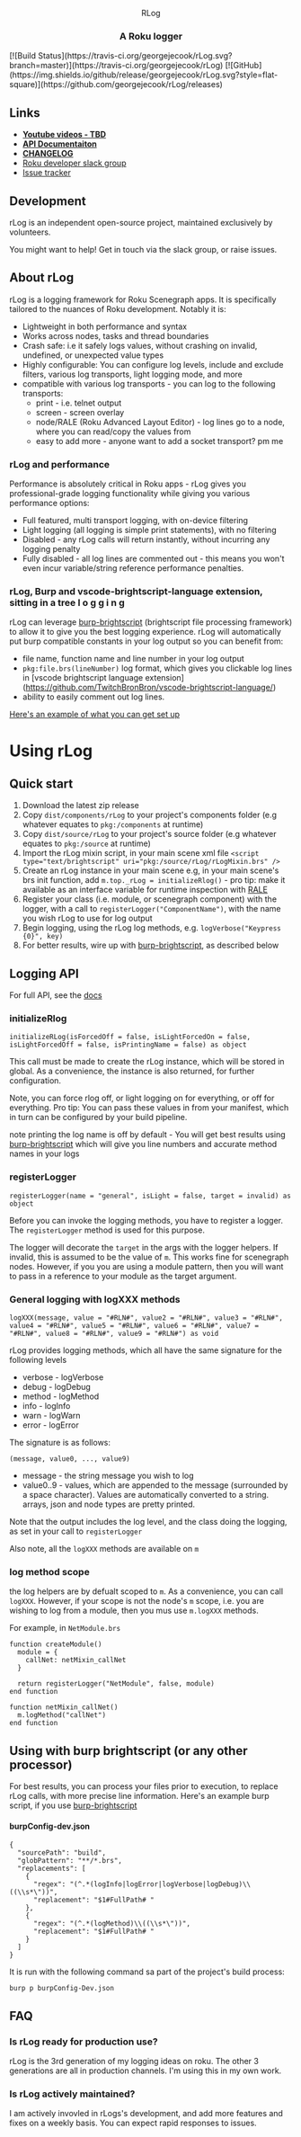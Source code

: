 <p align="center">
  <!--<img src="images/logo.png" alt="rLog logo" width="200" height="200"/>-->
  RLog
</p>
<h3 align="center">
A Roku logger
</h3>
[![Build Status](https://travis-ci.org/georgejecook/rLog.svg?branch=master)](https://travis-ci.org/georgejecook/rLog)
[![GitHub](https://img.shields.io/github/release/georgejecook/rLog.svg?style=flat-square)](https://github.com/georgejecook/rLog/releases) 

## Links
 - **[Youtube videos - TBD]()**
 - **[API Documentaiton](https://georgejecook.github.io/rLog)**
 - **[CHANGELOG](CHANGELOG.md)**
 - [Roku developer slack group](https://join.slack.com/t/rokudevelopers/shared_invite/enQtMzgyODg0ODY0NDM5LTc2ZDdhZWI2MDBmYjcwYTk5MmE1MTYwMTA2NGVjZmJiNWM4ZWY2MjY1MDY0MmViNmQ1ZWRmMWUzYTVhNzJiY2M)
 - [Issue tracker](https://github.com/georgejecook/rLog/issues)

## Development

rLog is an independent open-source project, maintained exclusively by volunteers.

You might want to help! Get in touch via the slack group, or raise issues.

## About rLog

rLog is a logging framework for Roku Scenegraph apps. It is specifically tailored to the nuances of Roku development. Notably it is:

 - Lightweight in both performance and syntax
 - Works across nodes, tasks and thread boundaries
 - Crash safe: i.e it safely logs values, without crashing on invalid, undefined, or unexpected value types
 - Highly configurable: You can configure log levels, include and exclude filters, various log transports, light logging mode, and more
 - compatible with various log transports - you can log to the following transports:
   - print - i.e. telnet output
   - screen - screen overlay
   - node/RALE (Roku Advanced Layout Editor) - log lines go to a node, where you can read/copy the values from
   - easy to add more - anyone want to add a socket transport? pm me

### rLog and performance

Performance is absolutely critical in Roku apps - rLog gives you professional-grade logging functionality while giving you various performance options:

 - Full featured, multi transport logging, with on-device filtering
 - Light logging (all logging is simple print statements), with no filtering
 - Disabled - any rLog calls will return instantly, without incurring any logging penalty
 - Fully disabled - all log lines are commented out - this means you won't even incur variable/string reference performance penalties.

### rLog, Burp and vscode-brightscript-language extension, sitting in a tree l o g g i n g

 rLog can leverage [burp-brightscript](https://github.com/georgejecook/burp) (brightscript file processing framework) to allow it to give you the best logging experience. rLog will automatically put burp compatible constants in your log output so you can benefit from:

  - file name, function name and line number in your log output
  - `pkg:file.brs(lineNumber)` log format, which gives you clickable log lines in [vscode brightscript language extension] (https://github.com/TwitchBronBron/vscode-brightscript-language/)
  - ability to easily comment out log lines.

[Here's an example of what you can get set up](https://imgur.com/GcUK9iO)

# Using rLog

## Quick start

 1. Download the latest zip release
 1. Copy `dist/components/rLog` to your project's components folder (e.g whatever equates to `pkg:/components` at runtime)
 1. Copy `dist/source/rLog` to your project's source folder (e.g whatever equates to `pkg:/source` at runtime)
 1. Import the rLog mixin script, in your main scene xml file `<script type="text/brightscript" uri="pkg:/source/rLog/rLogMixin.brs" />`
 1. Create an rLog instance in your main scene e.g, in your main scene's brs init function, add `m.top._rLog = initializeRlog()` - pro tip: make it available as an interface variable for runtime inspection with [RALE](https://sdkdocs.roku.com/display/sdkdoc/Roku+Advanced+Layout+Editor)
 1. Register your class (i.e. module, or scenegraph component) with the logger, with a call to `registerLogger("ComponentName")`, with the name you wish rLog to use for log output
 1. Begin logging, using the rLog log methods, e.g. `logVerbose("Keypress {0}", key)`
 1. For better results, wire up with [burp-brightscript](https://github.com/georgejecook/burp), as described below
## Logging API

For full API, see the [docs](https://georgejecook.github.io/rLog)

### initializeRlog

`initializeRLog(isForcedOff = false, isLightForcedOn = false, isLightForcedOff = false, isPrintingName = false) as object`

This call must be made to create the rLog instance, which will be stored in global. As a convenience, the instance is also returned, for further configuration.

Note, you can force rlog off, or light logging on for everything, or off for everything. Pro tip: You can pass these values in from your manifest, which in turn can be configured by your build pipeline.

note printing the log name is off by default - You will get best results using [burp-brightscript](https://github.com/georgejecook/burp) which will give you line numbers and accurate method names in your logs

### registerLogger

`registerLogger(name = "general", isLight = false, target = invalid) as object`

Before you can invoke the logging methods, you have to register a logger. The `registerLogger` method is used for this purpose.

The logger will decorate the `target` in the args with the logger helpers. If invalid, this is assumed to be the value of `m`. This works fine for scenegraph nodes. However, if you you are using a module pattern, then you will want to pass in a reference to your module as the target argument. 

### General logging with logXXX methods

`logXXX(message, value = "#RLN#", value2 = "#RLN#", value3 = "#RLN#", value4 = "#RLN#", value5 = "#RLN#", value6 = "#RLN#", value7 = "#RLN#", value8 = "#RLN#", value9 = "#RLN#") as void`

rLog provides logging methods, which all have the same signature for the following levels

 - verbose - logVerbose
 - debug - logDebug
 - method - logMethod
 - info - logInfo
 - warn - logWarn
 - error  - logError

 The signature is as follows:

 `(message, value0, ..., value9)`

- message - the string message you wish to log
- value0..9 - values, which are appended to the message (surrounded by a space character). Values are automatically converted to a string. arrays, json and node types are pretty printed.

Note that the output includes the log level, and the class doing the logging, as set in your call to `registerLogger`

Also note, all the `logXXX` methods are available on `m`

### log method scope

the log helpers are by defualt scoped to `m`. As a convenience, you can call `logXXX`. However, if your scope is not the node's `m` scope, i.e. you are wishing to log from a module, then you mus use `m.logXXX` methods.

For example, in `NetModule.brs`

```
function createModule()
  module = {
    callNet: netMixin_callNet
  }

  return registerLogger("NetModule", false, module)
end function

function netMixin_callNet()
  m.logMethod("callNet")
end function
```


## Using with burp brightscript (or any other processor)

For best results, you can process your files prior to execution, to replace rLog calls, with more precise line information. Here's an example burp script, if you use [burp-brightscript](https://github.com/georgejecook/burp)

#### burpConfig-dev.json
```
{
  "sourcePath": "build",
  "globPattern": "**/*.brs",
  "replacements": [
    {
      "regex": "(^.*(logInfo|logError|logVerbose|logDebug)\\((\\s*\"))",
      "replacement": "$1#FullPath# "
    },
    {
      "regex": "(^.*(logMethod)\\((\\s*\"))",
      "replacement": "$1#FullPath# "
    }
  ]
}
```

It is run with the following command sa part of the project's build process:

```
burp p burpConfig-Dev.json
```

## FAQ
### Is rLog ready for production use?
rLog is the 3rd generation of my logging ideas on roku. The other 3 generations are all in production channels. I'm using this in my own work.

### Is rLog actively maintained?
I am actively invovled in rLogs's development, and add more features and fixes on a weekly basis. You can expect rapid responses to issues.

